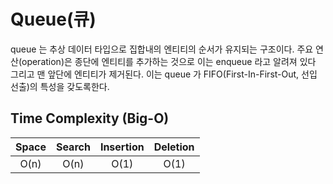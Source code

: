 # Queue(큐)

queue 는 추상 데이터 타입으로 집합내의 엔티티의 순서가 유지되는 구조이다. 주요 연산(operation)은 종단에 엔티티를 추가하는 것으로 이는 enqueue 라고 알려져 있다 그리고 맨 앞단에 엔티티가 제거된다. 이는 queue 가 FIFO(First-In-First-Out, 선입 선출)의 특성을 갖도록한다.

## Time Complexity (Big-O)

| Space | Search | Insertion | Deletion |
|:---:|:---:|:---:|:---:|
| O(n) | O(n) | O(1) | O(1) |